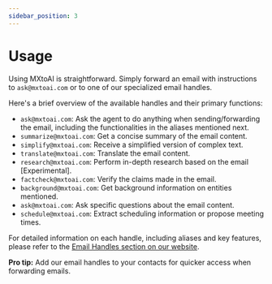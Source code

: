 ```yaml
---
sidebar_position: 3
---
```


# Usage

Using MXtoAI is straightforward. Simply forward an email with instructions to `ask@mxtoai.com` or to one of our specialized email handles.

Here's a brief overview of the available handles and their primary functions:

*   `ask@mxtoai.com`: Ask the agent to do anything when sending/forwarding the email, including the functionalities in the aliases mentioned next.
*   `summarize@mxtoai.com`: Get a concise summary of the email content.
*   `simplify@mxtoai.com`: Receive a simplified version of complex text.
*   `translate@mxtoai.com`: Translate the email content.
*   `research@mxtoai.com`: Perform in-depth research based on the email [Experimental].
*   `factcheck@mxtoai.com`: Verify the claims made in the email.
*   `background@mxtoai.com`: Get background information on entities mentioned.
*   `ask@mxtoai.com`: Ask specific questions about the email content.
*   `schedule@mxtoai.com`: Extract scheduling information or propose meeting times.

For detailed information on each handle, including aliases and key features, please refer to the [Email Handles section on our website](https://www.mxtoai.com/#ai-email-handles).

**Pro tip:** Add our email handles to your contacts for quicker access when forwarding emails. 